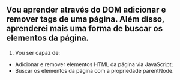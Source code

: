 ## Vou aprender através do DOM adicionar e remover tags de uma página. Além disso, aprenderei mais uma forma de buscar os elementos da página.
 
1. Vou ser capaz de:
  - Adicionar e remover elementos HTML da página via JavaScript;
  - Buscar os elementos da página com a propriedade parentNode.
